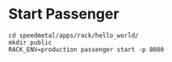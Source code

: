 # Start Passenger
    cd speedmetal/apps/rack/hello_world/  
    mkdir public  
    RACK_ENV=production passenger start -p 8080
